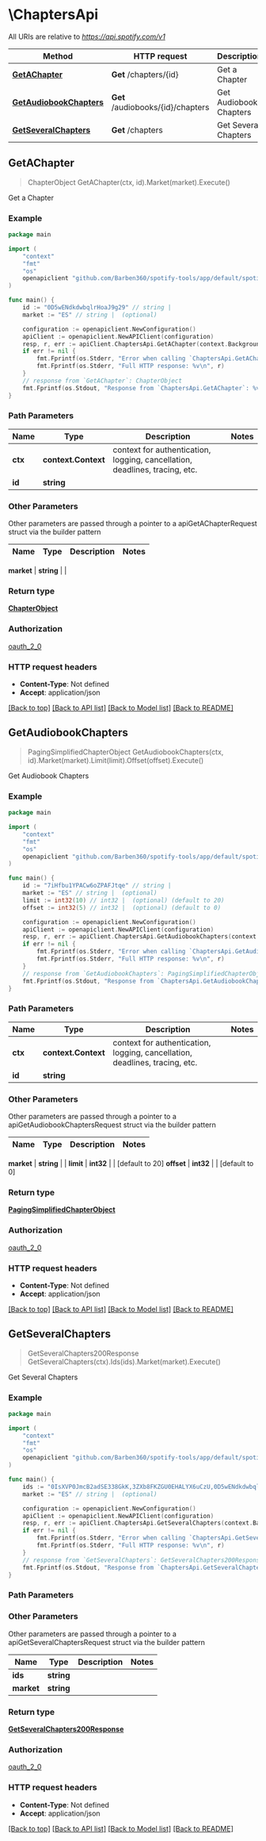 # \ChaptersApi

All URIs are relative to *https://api.spotify.com/v1*

Method | HTTP request | Description
------------- | ------------- | -------------
[**GetAChapter**](ChaptersApi.md#GetAChapter) | **Get** /chapters/{id} | Get a Chapter 
[**GetAudiobookChapters**](ChaptersApi.md#GetAudiobookChapters) | **Get** /audiobooks/{id}/chapters | Get Audiobook Chapters 
[**GetSeveralChapters**](ChaptersApi.md#GetSeveralChapters) | **Get** /chapters | Get Several Chapters 



## GetAChapter

> ChapterObject GetAChapter(ctx, id).Market(market).Execute()

Get a Chapter 



### Example

```go
package main

import (
    "context"
    "fmt"
    "os"
    openapiclient "github.com/Barben360/spotify-tools/app/default/spotifyclient"
)

func main() {
    id := "0D5wENdkdwbqlrHoaJ9g29" // string | 
    market := "ES" // string |  (optional)

    configuration := openapiclient.NewConfiguration()
    apiClient := openapiclient.NewAPIClient(configuration)
    resp, r, err := apiClient.ChaptersApi.GetAChapter(context.Background(), id).Market(market).Execute()
    if err != nil {
        fmt.Fprintf(os.Stderr, "Error when calling `ChaptersApi.GetAChapter``: %v\n", err)
        fmt.Fprintf(os.Stderr, "Full HTTP response: %v\n", r)
    }
    // response from `GetAChapter`: ChapterObject
    fmt.Fprintf(os.Stdout, "Response from `ChaptersApi.GetAChapter`: %v\n", resp)
}
```

### Path Parameters


Name | Type | Description  | Notes
------------- | ------------- | ------------- | -------------
**ctx** | **context.Context** | context for authentication, logging, cancellation, deadlines, tracing, etc.
**id** | **string** |  | 

### Other Parameters

Other parameters are passed through a pointer to a apiGetAChapterRequest struct via the builder pattern


Name | Type | Description  | Notes
------------- | ------------- | ------------- | -------------

 **market** | **string** |  | 

### Return type

[**ChapterObject**](ChapterObject.md)

### Authorization

[oauth_2_0](../README.md#oauth_2_0)

### HTTP request headers

- **Content-Type**: Not defined
- **Accept**: application/json

[[Back to top]](#) [[Back to API list]](../README.md#documentation-for-api-endpoints)
[[Back to Model list]](../README.md#documentation-for-models)
[[Back to README]](../README.md)


## GetAudiobookChapters

> PagingSimplifiedChapterObject GetAudiobookChapters(ctx, id).Market(market).Limit(limit).Offset(offset).Execute()

Get Audiobook Chapters 



### Example

```go
package main

import (
    "context"
    "fmt"
    "os"
    openapiclient "github.com/Barben360/spotify-tools/app/default/spotifyclient"
)

func main() {
    id := "7iHfbu1YPACw6oZPAFJtqe" // string | 
    market := "ES" // string |  (optional)
    limit := int32(10) // int32 |  (optional) (default to 20)
    offset := int32(5) // int32 |  (optional) (default to 0)

    configuration := openapiclient.NewConfiguration()
    apiClient := openapiclient.NewAPIClient(configuration)
    resp, r, err := apiClient.ChaptersApi.GetAudiobookChapters(context.Background(), id).Market(market).Limit(limit).Offset(offset).Execute()
    if err != nil {
        fmt.Fprintf(os.Stderr, "Error when calling `ChaptersApi.GetAudiobookChapters``: %v\n", err)
        fmt.Fprintf(os.Stderr, "Full HTTP response: %v\n", r)
    }
    // response from `GetAudiobookChapters`: PagingSimplifiedChapterObject
    fmt.Fprintf(os.Stdout, "Response from `ChaptersApi.GetAudiobookChapters`: %v\n", resp)
}
```

### Path Parameters


Name | Type | Description  | Notes
------------- | ------------- | ------------- | -------------
**ctx** | **context.Context** | context for authentication, logging, cancellation, deadlines, tracing, etc.
**id** | **string** |  | 

### Other Parameters

Other parameters are passed through a pointer to a apiGetAudiobookChaptersRequest struct via the builder pattern


Name | Type | Description  | Notes
------------- | ------------- | ------------- | -------------

 **market** | **string** |  | 
 **limit** | **int32** |  | [default to 20]
 **offset** | **int32** |  | [default to 0]

### Return type

[**PagingSimplifiedChapterObject**](PagingSimplifiedChapterObject.md)

### Authorization

[oauth_2_0](../README.md#oauth_2_0)

### HTTP request headers

- **Content-Type**: Not defined
- **Accept**: application/json

[[Back to top]](#) [[Back to API list]](../README.md#documentation-for-api-endpoints)
[[Back to Model list]](../README.md#documentation-for-models)
[[Back to README]](../README.md)


## GetSeveralChapters

> GetSeveralChapters200Response GetSeveralChapters(ctx).Ids(ids).Market(market).Execute()

Get Several Chapters 



### Example

```go
package main

import (
    "context"
    "fmt"
    "os"
    openapiclient "github.com/Barben360/spotify-tools/app/default/spotifyclient"
)

func main() {
    ids := "0IsXVP0JmcB2adSE338GkK,3ZXb8FKZGU0EHALYX6uCzU,0D5wENdkdwbqlrHoaJ9g29" // string | 
    market := "ES" // string |  (optional)

    configuration := openapiclient.NewConfiguration()
    apiClient := openapiclient.NewAPIClient(configuration)
    resp, r, err := apiClient.ChaptersApi.GetSeveralChapters(context.Background()).Ids(ids).Market(market).Execute()
    if err != nil {
        fmt.Fprintf(os.Stderr, "Error when calling `ChaptersApi.GetSeveralChapters``: %v\n", err)
        fmt.Fprintf(os.Stderr, "Full HTTP response: %v\n", r)
    }
    // response from `GetSeveralChapters`: GetSeveralChapters200Response
    fmt.Fprintf(os.Stdout, "Response from `ChaptersApi.GetSeveralChapters`: %v\n", resp)
}
```

### Path Parameters



### Other Parameters

Other parameters are passed through a pointer to a apiGetSeveralChaptersRequest struct via the builder pattern


Name | Type | Description  | Notes
------------- | ------------- | ------------- | -------------
 **ids** | **string** |  | 
 **market** | **string** |  | 

### Return type

[**GetSeveralChapters200Response**](GetSeveralChapters200Response.md)

### Authorization

[oauth_2_0](../README.md#oauth_2_0)

### HTTP request headers

- **Content-Type**: Not defined
- **Accept**: application/json

[[Back to top]](#) [[Back to API list]](../README.md#documentation-for-api-endpoints)
[[Back to Model list]](../README.md#documentation-for-models)
[[Back to README]](../README.md)

